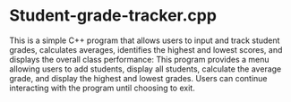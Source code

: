 # Student-grade-tracker.cpp
This is a simple C++ program that allows users to input and track student grades, calculates averages, identifies the highest and lowest scores, and displays the overall class performance:
This program provides a menu allowing users to add students, display all students, calculate the average grade, and display the highest and lowest grades. Users can continue interacting with the program until choosing to exit.

